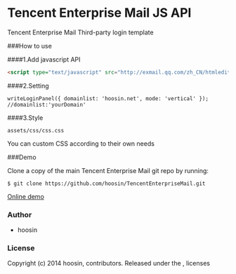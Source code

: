 Tencent Enterprise Mail JS API
=====================

Tencent Enterprise Mail Third-party login template


###How to use

####1.Add javascript API

```html
<script type="text/javascript" src="http://exmail.qq.com/zh_CN/htmledition/js_biz/outerlogin.js" charset="gb18030"></script>
```

####2.Setting 

```JS
writeLoginPanel({ domainlist: 'hoosin.net', mode: 'vertical' });  //domainlist:'yourDomain'
```

####3.Style

```
assets/css/css.css
```

You can custom CSS according to their own needs


###Demo

Clone a copy of the main Tencent Enterprise Mail git repo by running:

```
$ git clone https://github.com/hoosin/TencentEnterpriseMail.git
```

[Online demo](http://hoosin.github.io/TencentEnterpriseMail/)

### Author
 * hoosin

### License
Copyright (c) 2014 hoosin, contributors.
Released under the ,  licenses